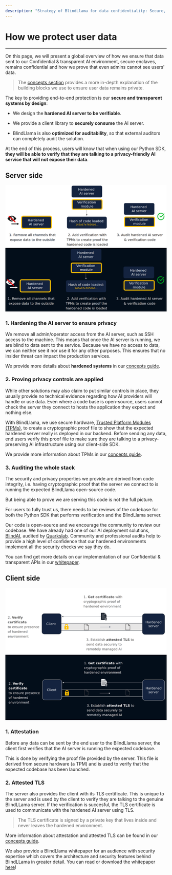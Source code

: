 ```yaml
---
description: "Strategy of BlindLlama for data confidentiality: Secure, transparent systems including hardened AI server and auditability."
---
```


# How we protect user data
________________________________________________________

On this page, we will present a global overview of how we ensure that data sent to our Confidential & transparent AI environment, secure enclaves, remains confidential and how we prove that even admins cannot see users' data.

> The [concepts section](../concepts/overview.md) provides a more in-depth explanation of the building blocks we use to ensure user data remains private.

The key to providing end-to-end protection is our **secure and transparent systems by design**:

- We design the **hardened AI server to be verifiable**.

- We provide a client library to **securely consume** the AI server. 

- BlindLlama is also **optimized for auditability**, so that external auditors can completely audit the solution. 

At the end of this process, users will know that when using our Python SDK, **they will be able to verify that they are talking to a privacy-friendly AI service that will not expose their data**.

## Server side

![toolchain-light](../../assets/secure-tooling-light.png#only-light)
![toolchain-dark](../../assets/secure-tooling-dark.png#only-dark)

### 1. Hardening the AI server to ensure privacy

We remove all admin/operator access from the AI server, such as SSH access to the machine. This means that once the AI server is running, we are blind to data sent to the service. Because we have no access to data, we can neither see it nor use it for any other purposes. This ensures that no insider threat can impact the production services.

We provide more details about **hardened systems** in our [concepts guide](../concepts/hardened-systems.md).

### 2. Proving privacy controls are applied

While other solutions may also claim to put similar controls in place, they usually provide no technical evidence regarding how AI providers will handle or use data. Even where a code base is open-source, users cannot check the server they connect to hosts the application they expect and nothing else.

With BlindLlama, we use secure hardware, [Trusted Platform Modules (TPMs)](../concepts/TPMs.md), to create a cryptographic proof file to show that the expected hardened server really is deployed in our backend. Before sending any data, end users verify this proof file to make sure they are talking to a privacy-preserving AI infrastructure using our client-side SDK. 

We provide more information about TPMs in our [concepts guide](../concepts/TPMs.md).

### 3. Auditing the whole stack

The security and privacy properties we provide are derived from code integrity, i.e. having cryptographic proof that the server we connect to is running the expected BlindLlama open-source code.

But being able to prove we are serving this code is not the full picture.

For users to fully trust us, there needs to be reviews of the codebase for both the Python SDK that performs verification and the BlindLlama server.

Our code is open-source and we encourage the community to review our codebase. We have already had one of our AI deployment solutions, [BlindAI](https://github.com/mithril-security/blindai), audited by [Quarkslab](https://www.quarkslab.com/). Community and professional audits help to provide a high level of confidence that our hardened environments implement all the security checks we say they do.

You can find get more details on our implementation of our Confidential & transparent APIs in our [whitepaper](https://github.com/mithril-security/blind_llama/tree/main/docs/docs/whitepaper/blind_llama_whitepaper.pdf).


## Client side

![consumption-light](../../assets/consumption-light.png#only-light)
![consumption-dark](../../assets/consumption-dark.png#only-dark)

### 1. Attestation

Before any data can be sent by the end user to the BlindLlama server, the client first verifies that the AI server is running the expected codebase.

This is done by verifying the proof file provided by the server. This file is derived from secure hardware (a TPM) and is used to verify that the expected codebase has been launched.

### 2. Attested TLS

The server also provides the client with its TLS certificate. This is unique to the server and is used by the client to verify they are talking to the genuine BlindLLama server. If the verification is succesful, the TLS certificate is used to communicate with the hardened AI server using TLS. 

> The TLS certificate is signed by a private key that lives inside and never leaves the hardened environment. 

More information about attestation and attested TLS can be found in our [concepts guide](../concepts/attested-tls.md).

We also provide a BlindLlama whitepaper for an audience with security expertise which covers the architecture and security features behind BlindLLama in greater detail. You can read or download the whitepaper [here](https://github.com/mithril-security/blind_llama/tree/main/docs/docs/whitepaper/blind_llama_whitepaper.pdf)!
